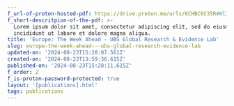 ```yaml
---
f_url-of-proton-hosted-pdf: https://drive.proton.me/urls/6CHBC6C35R#WlIx6Gwa5Ovp
f_short-descritpion-of-the-pdf: >-
  Lorem ipsum dolor sit amet, consectetur adipiscing elit, sed do eiusmod tempor
  incididunt ut labore et dolore magna aliqua.
title: 'Europe: The Week Ahead - UBS Global Research & Evidence Lab'
slug: europe-the-week-ahead---ubs-global-research-evidence-lab
updated-on: '2024-08-23T15:28:07.561Z'
created-on: '2024-08-23T13:59:36.615Z'
published-on: '2024-08-23T15:28:11.615Z'
f_order: 2
f_is-proton-password-protected: true
layout: '[publications].html'
tags: publications
---
```



